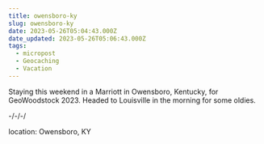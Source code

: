 ```yaml
---
title: owensboro-ky
slug: owensboro-ky
date: 2023-05-26T05:04:43.000Z
date_updated: 2023-05-26T05:06:43.000Z
tags: 
  - micropost
  - Geocaching
  - Vacation
---
```


Staying this weekend in a Marriott in Owensboro, Kentucky, for GeoWoodstock 2023.  Headed to Louisville in the morning for some oldies.

-/-/-/

location: Owensboro, KY
